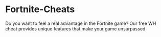 # Fortnite-Cheats
Do you want to feel a real advantage in the Fortnite game? Our free WH cheat provides unique features that make your game unsurpassed
